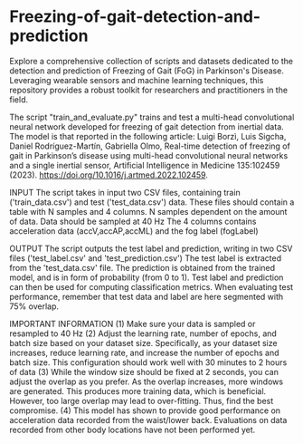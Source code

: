 # Freezing-of-gait-detection-and-prediction
Explore a comprehensive collection of scripts and datasets dedicated to the detection and prediction of Freezing of Gait (FoG) in Parkinson's Disease. Leveraging wearable sensors and machine learning techniques, this repository provides a robust toolkit for researchers and practitioners in the field.

The script "train_and_evaluate.py" trains and test a multi-head convolutional neural network developed for freezing of gait detection from inertial data.
The model is that reported in the following article:
Luigi Borzì, Luis Sigcha, Daniel Rodríguez-Martín, Gabriella Olmo,
Real-time detection of freezing of gait in Parkinson’s disease using multi-head convolutional neural networks and a single inertial sensor,
Artificial Intelligence in Medicine 135:102459 (2023). https://doi.org/10.1016/j.artmed.2022.102459.  

INPUT
The script takes in input two CSV files, containing train ('train_data.csv') and test ('test_data.csv') data.
These files should contain a table with N samples and 4 columns.
N samples dependent on the amount of data. Data should be sampled at 40 Hz
The 4 columns contains acceleration data (accV,accAP,accML) and the fog label (fogLabel)

OUTPUT
The script outputs the test label and prediction, writing in two CSV files ('test_label.csv' and 'test_prediction.csv')
The test label is extracted from the 'test_data.csv' file.
The prediction is obtained from the trained model, and is in form of probability (from 0 to 1).
Test label and prediction can then be used for computing classification metrics.
When evaluating test performance, remember that test data and label are here segmented with 75% overlap.

IMPORTANT INFORMATION
(1) Make sure your data is sampled or resampled to 40 Hz
(2) Adjust the learning rate, number of epochs, and batch size based on your dataset size. 
    Specifically, as your dataset size increases, reduce learning rate, and increase the number of epochs and batch size.
    This configuration should work well with 30 minutes to 2 hours of data
(3) While the window size should be fixed at 2 seconds, you can adjust the overlap as you prefer. 
    As the overlap increases, more windows are generated. This produces more training data, which is beneficial.
    However, too large overlap may lead to over-fitting. Thus, find the best compromise.
(4) This model has shown to provide good performance on acceleration data recorded from the waist/lower back.
    Evaluations on data recorded from other body locations have not been performed yet.
